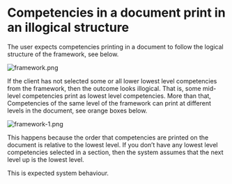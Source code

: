 # Competencies in a document print in an illogical structure

The user expects competencies printing in a document to follow the logical structure of the framework, see below.

![framework.png](https://e02.insite.com/files/sites/global/competencies-print/framework.png)

If the client has not selected some or all lower lowest level competencies from the framework, then the outcome looks illogical.  That is, some mid-level competencies print as lowest level competencies. More than that, Competencies of the same level of the framework can print at different levels in the document, see orange boxes below.

![framework-1.png](https://e02.insite.com/files/sites/global/competencies-print/framework-1.png)

This happens because the order that competencies are printed on the document is relative to the lowest level. If you don’t have any lowest level competencies selected in a section, then the system assumes that the next level up is the lowest level.

This is expected system behaviour.
